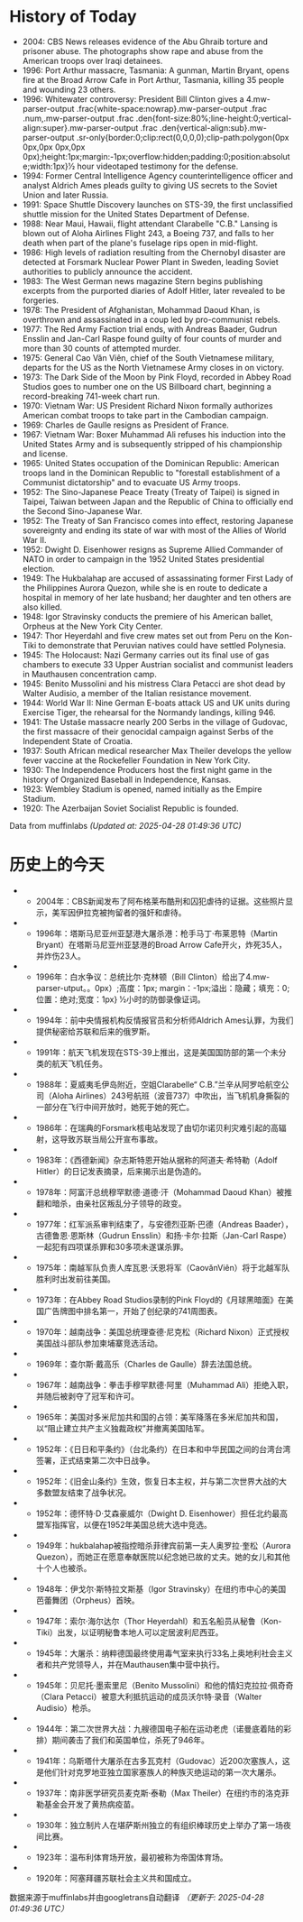 # History of Today 

- 2004: CBS News releases evidence of the Abu Ghraib torture and prisoner abuse. The photographs show rape and abuse from the American troops over Iraqi detainees.
- 1996: Port Arthur massacre, Tasmania: A gunman, Martin Bryant, opens fire at the Broad Arrow Cafe in Port Arthur, Tasmania, killing 35 people and wounding 23 others.
- 1996: Whitewater controversy: President Bill Clinton gives a 4.mw-parser-output .frac{white-space:nowrap}.mw-parser-output .frac .num,.mw-parser-output .frac .den{font-size:80%;line-height:0;vertical-align:super}.mw-parser-output .frac .den{vertical-align:sub}.mw-parser-output .sr-only{border:0;clip:rect(0,0,0,0);clip-path:polygon(0px 0px,0px 0px,0px 0px);height:1px;margin:-1px;overflow:hidden;padding:0;position:absolute;width:1px}1⁄2 hour videotaped testimony for the defense.
- 1994: Former Central Intelligence Agency counterintelligence officer and analyst Aldrich Ames pleads guilty to giving US secrets to the Soviet Union and later Russia.
- 1991: Space Shuttle Discovery launches on STS-39, the first unclassified shuttle mission for the United States Department of Defense.
- 1988: Near Maui, Hawaii, flight attendant Clarabelle "C.B." Lansing is blown out of Aloha Airlines Flight 243, a Boeing 737, and falls to her death when part of the plane's fuselage rips open in mid-flight.
- 1986: High levels of radiation resulting from the Chernobyl disaster are detected at Forsmark Nuclear Power Plant in Sweden, leading Soviet authorities to publicly announce the accident.
- 1983: The West German news magazine Stern begins publishing excerpts from the purported diaries of Adolf Hitler, later revealed to be forgeries.
- 1978: The President of Afghanistan, Mohammad Daoud Khan, is overthrown and assassinated in a coup led by pro-communist rebels.
- 1977: The Red Army Faction trial ends, with Andreas Baader, Gudrun Ensslin and Jan-Carl Raspe found guilty of four counts of murder and more than 30 counts of attempted murder.
- 1975: General Cao Văn Viên, chief of the South Vietnamese military, departs for the US as the North Vietnamese Army closes in on victory.
- 1973: The Dark Side of the Moon by Pink Floyd, recorded in Abbey Road Studios goes to number one on the US Billboard chart, beginning a record-breaking 741-week chart run.
- 1970: Vietnam War: US President Richard Nixon formally authorizes American combat troops to take part in the Cambodian campaign.
- 1969: Charles de Gaulle resigns as President of France.
- 1967: Vietnam War: Boxer Muhammad Ali refuses his induction into the United States Army and is subsequently stripped of his championship and license.
- 1965: United States occupation of the Dominican Republic: American troops land in the Dominican Republic to "forestall establishment of a Communist dictatorship" and to evacuate US Army troops.
- 1952: The Sino-Japanese Peace Treaty (Treaty of Taipei) is signed in Taipei, Taiwan between Japan and the Republic of China to officially end the Second Sino-Japanese War.
- 1952: The Treaty of San Francisco comes into effect, restoring Japanese sovereignty and ending its state of war with most of the Allies of World War II.
- 1952: Dwight D. Eisenhower resigns as Supreme Allied Commander of NATO in order to campaign in the 1952 United States presidential election.
- 1949: The Hukbalahap are accused of assassinating former First Lady of the Philippines Aurora Quezon, while she is en route to dedicate a hospital in memory of her late husband; her daughter and ten others are also killed.
- 1948: Igor Stravinsky conducts the premiere of his American ballet, Orpheus at the New York City Center.
- 1947: Thor Heyerdahl and five crew mates set out from Peru on the Kon-Tiki to demonstrate that Peruvian natives could have settled Polynesia.
- 1945: The Holocaust: Nazi Germany carries out its final use of gas chambers to execute 33 Upper Austrian socialist and communist leaders in Mauthausen concentration camp.
- 1945: Benito Mussolini and his mistress Clara Petacci are shot dead by Walter Audisio, a member of the Italian resistance movement.
- 1944: World War II: Nine German E-boats attack US and UK units during Exercise Tiger, the rehearsal for the Normandy landings, killing 946.
- 1941: The Ustaše massacre nearly 200 Serbs in the village of Gudovac, the first massacre of their genocidal campaign against Serbs of the Independent State of Croatia.
- 1937: South African medical researcher Max Theiler develops the yellow fever vaccine at the Rockefeller Foundation in New York City.
- 1930: The Independence Producers host the first night game in the history of Organized Baseball in Independence, Kansas.
- 1923: Wembley Stadium is opened, named initially as the Empire Stadium.
- 1920: The Azerbaijan Soviet Socialist Republic is founded.

Data from muffinlabs
*(Updated at: 2025-04-28 01:49:36 UTC)*

# 历史上的今天 

- -  2004年：CBS新闻发布了阿布格莱布酷刑和囚犯虐待的证据。这些照片显示，美军因伊拉克被拘留者的强奸和虐待。
- -  1996年：塔斯马尼亚州亚瑟港大屠杀港：枪手马丁·布莱恩特（Martin Bryant）在塔斯马尼亚州亚瑟港的Broad Arrow Cafe开火，炸死35人，并炸伤23人。
- -  1996年：白水争议：总统比尔·克林顿（Bill Clinton）给出了4.mw-parser-utput。。0px）;高度：1px; margin：-1px;溢出：隐藏；填充：0;位置：绝对;宽度：1px} 1⁄2小时的防御录像证词。
- -  1994年：前中央情报机构反情报官员和分析师Aldrich Ames认罪，为我们提供秘密给苏联和后来的俄罗斯。
- -  1991年：航天飞机发现在STS-39上推出，这是美国国防部的第一个未分类的航天飞机任务。
- -  1988年：夏威夷毛伊岛附近，空姐Clarabelle“ C.B.”兰辛从阿罗哈航空公司（Aloha Airlines）243号航班（波音737）中吹出，当飞机机身撕裂的一部分在飞行中间开放时，她死于她的死亡。
- -  1986年：在瑞典的Forsmark核电站发现了由切尔诺贝利灾难引起的高辐射，这导致苏联当局公开宣布事故。
- -  1983年：《西德新闻》杂志斯特恩开始从据称的阿道夫·希特勒（Adolf Hitler）的日记发表摘录，后来揭示出是伪造的。
- -  1978年：阿富汗总统穆罕默德·道德·汗（Mohammad Daoud Khan）被推翻和暗杀，由亲社区叛乱分子领导的政变。
- -  1977年：红军派系审判结束了，与安德烈亚斯·巴德（Andreas Baader），古德鲁恩·恩斯林（Gudrun Ensslin）和扬·卡尔·拉斯（Jan-Carl Raspe）一起犯有四项谋杀罪和30多项未遂谋杀罪。
- -  1975年：南越军队负责人库瓦恩·沃恩将军（CaovănViên）将于北越军队胜利时出发前往美国。
- -  1973年：在Abbey Road Studios录制的Pink Floyd的《月球黑暗面》在美国广告牌图中排名第一，开始了创纪录的741周图表。
- -  1970年：越南战争：美国总统理查德·尼克松（Richard Nixon）正式授权美国战斗部队参加柬埔寨竞选活动。
- -  1969年：查尔斯·戴高乐（Charles de Gaulle）辞去法国总统。
- -  1967年：越南战争：拳击手穆罕默德·阿里（Muhammad Ali）拒绝入职，并随后被剥夺了冠军和许可。
- -  1965年：美国对多米尼加共和国的占领：美军降落在多米尼加共和国，以“阻止建立共产主义独裁政权”并撤离美国陆军。
- -  1952年：《日日和平条约》（台北条约）在日本和中华民国之间的台湾台湾签署，正式结束第二次中日战争。
- -  1952年：《旧金山条约》生效，恢复日本主权，并与第二次世界大战的大多数盟友结束了战争状况。
- -  1952年：德怀特·D·艾森豪威尔（Dwight D. Eisenhower）担任北约最高盟军指挥官，以便在1952年美国总统大选中竞选。
- -  1949年：hukbalahap被指控暗杀菲律宾前第一夫人奥罗拉·奎松（Aurora Quezon），而她正在愿意奉献医院以纪念她已故的丈夫。她的女儿和其他十个人也被杀。
- -  1948年：伊戈尔·斯特拉文斯基（Igor Stravinsky）在纽约市中心的美国芭蕾舞团（Orpheus）首映。
- -  1947年：索尔·海尔达尔（Thor Heyerdahl）和五名船员从秘鲁（Kon-Tiki）出发，以证明秘鲁本地人可以定居波利尼西亚。
- -  1945年：大屠杀：纳粹德国最终使用毒气室来执行33名上奥地利社会主义者和共产党领导人，并在Mauthausen集中营中执行。
- -  1945年：贝尼托·墨索里尼（Benito Mussolini）和他的情妇克拉拉·佩奇奇（Clara Petacci）被意大利抵抗运动的成员沃尔特·录音（Walter Audisio）枪杀。
- -  1944年：第二次世界大战：九艘德国电子船在运动老虎（诺曼底着陆的彩排）期间袭击了我们和英国单位，杀死了946年。
- -  1941年：乌斯塔什大屠杀在古多瓦克村（Gudovac）近200次塞族人，这是他们针对克罗地亚独立国家塞族人的种族灭绝运动的第一次大屠杀。
- -  1937年：南非医学研究员麦克斯·泰勒（Max Theiler）在纽约市的洛克菲勒基金会开发了黄热病疫苗。
- -  1930年：独立制片人在堪萨斯州独立的有组织棒球历史上举办了第一场夜间比赛。
- -  1923年：温布利体育场开放，最初被称为帝国体育场。
- -  1920年：阿塞拜疆苏联社会主义共和国成立。

数据来源于muffinlabs并由googletrans自动翻译
*（更新于: 2025-04-28 01:49:36 UTC）*